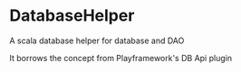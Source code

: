 # DatabaseHelper
A scala database helper for database and DAO 

It borrows the concept from Playframework's DB Api plugin
